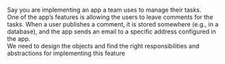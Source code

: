 Say you are implementing an app a team uses to manage their tasks.<br> 
One of the app’s features is allowing the users to leave comments for the tasks. When a user publishes a comment, it is stored somewhere (e.g., in a database), and the app sends an email to a specific address configured in the app.<br>
We need to design the objects and find the right responsibilities and abstractions for implementing this feature
